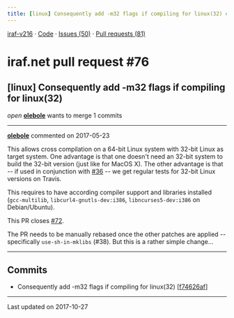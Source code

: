 ```yaml
---
title: [linux] Consequently add -m32 flags if compiling for linux(32) #76
---
```


[iraf-v216](/iraf-v216) · [Code](https://github.com/iraf-community/iraf/tree/iraf-v216) · [Issues (50)](/iraf-v216/issues) · [Pull requests (81)](/iraf-v216/issues/pulls)

# iraf.net pull request #76
## [linux] Consequently add -m32 flags if compiling for linux(32)
*open* **[olebole](https://github.com/olebole)** wants to merge 1 commits

- - - -

**[olebole](https://github.com/olebole)** commented on 2017-05-23

This allows cross compilation on a 64-bit Linux system with 32-bit Linux as target system. One advantage is that one doesn't need an 32-bit system to build the 32-bit version (just like for MacOS X). The other advantage is that -- if used in conjunction with [#36](https://iraf-community.github.io/iraf-v216/issues/36) -- we get regular tests for 32-bit Linux versions on Travis.  
  
This requires to have according compiler support and libraries installed (`gcc-multilib`,  `libcurl4-gnutls-dev:i386`, `libncurses5-dev:i386` on Debian/Ubuntu).  
  
This PR closes [#72](https://iraf-community.github.io/iraf-v216/issues/72).  
  
The PR needs to be manually rebased once the other patches are applied -- specifically `use-sh-in-mklibs` (#38). But this is a rather simple change...
- - - -

## Commits

* Consequently add -m32 flags if compiling for linux(32) [[f74626af](https://github.com/iraf-community/iraf/commit/f74626af20d63d915ec00d8690a6ac12dd823f3d)]

- - - -

Last updated on 2017-10-27
